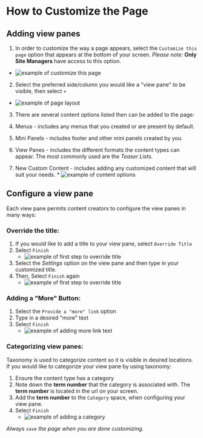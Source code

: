 # How to Customize the Page


## Adding view panes

1. In order to customize the way a page appears, select the `Customize this page` option that appears at the bottom of your screen. *Please note:* **Only Site Managers** have access to this option.
  * ![example of customize this page](../images/Customize.png)
2. Select the preferred side/column you would like a "view pane" to be visible, then select `+`
  * ![example of page layout](../images/pagelayout.png)
3. There are several content options listed then can be added to the page:

  1. Menus - includes any menus that you created or are present by default.
  2. Mini Panels - includes footer and other mini panels created by you.
  3. View Panes - includes the different formats the content types can appear. The most commonly used are the *Teaser Lists.*
  4. New Custom Content - includes adding any customized content that will suit your needs.
    * ![example of content options](../images/profile.png)

## Configure a view pane
Each view pane permits content creators to configure the view panes in many ways:

### Override the title:

1. If you would like to add a title to your view pane, select `Override Title`
2. Select `Finish`
    * ![example of first step to override title](../images/overridetitle1.png)
3. Select the *Settings* option on the view pane and then type in your customized title.
4. Then, Select `Finish` again
    * ![example of first step to override title](../images/overridetitle2.png)

### Adding a "More" Button:

1. Select the `Provide a "more" link` option
2. Type in a desired "more" text
3. Select `Finish`
    * ![example of adding more link text](../images/morelink.png)

### Categorizing view panes:

Taxonomy is used to categorize content so it is visible in desired locations. If you would like to categorize your view pane by using taxonomy:

1. Ensure the content type has a category
2. Note down the **term number** that the category is associated with. The **term number** is located in the url on your screen.
3. Add the **term number** to the `Category` space, when configuring your view pane.
4. Select `Finish`
    * ![example of adding a category](../images/category.png)

*Always `save` the page when you are done customizing.*
